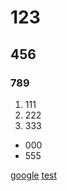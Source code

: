 # 123
## 456 
### 789

1. 111
2. 222
3. 333

* 000
* 555

[google](https://www.google.com.tw/)
[test](src/model/member.java)
